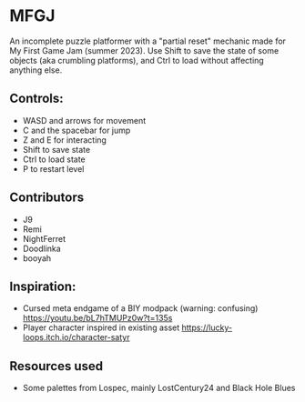 # MFGJ
An incomplete puzzle platformer with a "partial reset" mechanic made for My First Game Jam (summer 2023).
Use Shift to save the state of some objects (aka crumbling platforms), and Ctrl to load without affecting anything else.

## Controls:
- WASD and arrows for movement
- C and the spacebar for jump
- Z and E for interacting
- Shift to save state
- Ctrl to load state
- P to restart level

## Contributors
- J9
- Remi
- NightFerret
- Doodlinka
- booyah

## Inspiration:
- Cursed meta endgame of a BIY modpack (warning: confusing) https://youtu.be/bL7hTMUPz0w?t=135s
- Player character inspired in existing asset https://lucky-loops.itch.io/character-satyr

## Resources used
- Some palettes from Lospec, mainly LostCentury24 and Black Hole Blues

